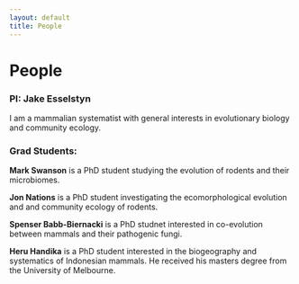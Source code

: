 ```yaml
---
layout: default
title: People
---
```

# People

### PI: Jake Esselstyn
I am a mammalian systematist with general interests in evolutionary biology and community ecology.

### Grad Students:
**Mark Swanson** is a PhD student studying the evolution of rodents and their microbiomes.  

**Jon Nations** is a PhD student investigating the ecomorphological evolution and and community ecology of rodents.  

**Spenser Babb-Biernacki** is a PhD studnet interested in co-evolution between mammals and their pathogenic fungi.  

**Heru Handika** is a PhD student interested in the biogeography and systematics of Indonesian mammals. He received his masters degree from the University of Melbourne.  
